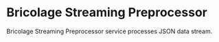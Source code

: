 # Bricolage Streaming Preprocessor

Bricolage Streaming Preprocessor service processes JSON data stream.
